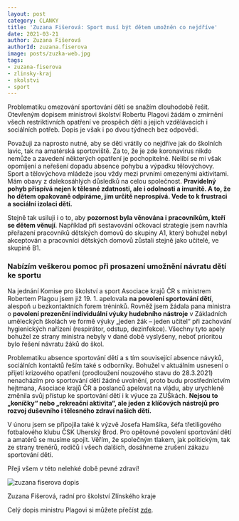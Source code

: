 ```yaml
---
layout: post
category: CLANKY
title: 'Zuzana Fišerová: Sport musí být dětem umožněn co nejdříve'
date: 2021-03-21
author: Zuzana Fišerová
authorId: zuzana.fiserova
image: posts/zuzka-web.jpg
tags: 
- zuzana-fiserova
- zlinsky-kraj
- skolstvi
- sport
---
```


Problematiku omezování sportování dětí se snažím dlouhodobě řešit. Otevřeným dopisem ministrovi školství Robertu Plagovi žádám o zmírnění všech restriktivních opatření ve prospěch dětí a jejich vzdělávacích i sociálních potřeb. Dopis je však  i po dvou týdnech bez odpovědi.


Považuji za naprosto nutné, aby se děti vrátily co nejdříve jak do školních lavic, tak na amatérská sportoviště. Za to, že je zde koronavirus nikdo nemůže a zavedení některých opatření je pochopitelné. Nelíbí se mi však opomíjení a neřešení dopadu absence pohybu a výpadku tělovýchovy. Sport a tělovýchova mládeže jsou vždy mezi prvními omezenými aktivitami. Mám obavy z dalekosáhlých důsledků na celou společnost. **Pravidelný pohyb přispívá nejen k tělesné zdatnosti, ale i odolnosti a imunitě. A to, že ho dětem opakovaně odpíráme, jim určitě neprospívá. Vede to k frustraci a sociální izolaci dětí.**

Stejně tak usiluji i o to, aby **pozornost byla věnována i pracovníkům, kteří se dětem věnují**. Například při sestavování očkovací strategie jsem navrhla přeřazení pracovníků dětských domovů do skupiny A1, který bohužel nebyl akceptován a pracovníci dětských domovů zůstali stejně jako učitelé, ve skupině B1.


### Nabízím veškerou pomoc při prosazení umožnění návratu dětí ke sportu
Na jednání Komise pro školství a sport Asociace krajů ČR s ministrem Robertem Plagou jsem již 19. 1. apelovala **na povolení sportování dětí**, alespoň u bezkontaktních forem tréninků. Rovněž jsem žádala pana ministra o **povolení prezenční individuální výuky hudebního nástroje** v Základních uměleckých školách ve formě výuky „jeden žák – jeden učitel“ při zachování hygienických nařízení (respirátor, odstup, dezinfekce). Všechny tyto apely bohužel ze strany ministra nebyly v dané době vyslyšeny, neboť prioritou bylo řešení návratu žáků do škol.

Problematiku absence sportování dětí a s tím související absence návyků, sociálních kontaktů řeším také s odborníky. Bohužel v aktuálním usnesení o  přijetí krizového opatření (prodloužení nouzového stavu do 28.3.2021) nenacházím pro sportování dětí žádné uvolnění, proto budu prostřednictvím hejtmana, Asociace krajů ČR a poslanců apelovat na vládu, aby urychleně změnila svůj přístup ke sportování dětí i k výuce za ZUŠkách. **Nejsou to „koníčky“ nebo „rekreační aktivita“, ale jeden z klíčových nástrojů pro rozvoj duševního i tělesného zdraví našich dětí.** 

V únoru jsem se připojila také k výzvě Josefa Hamšíka, šéfa třetiligového fotbalového klubu ČSK Uherský Brod. Pro opětovné povolení sportování dětí a amatérů se musíme spojit. Věřím, že společným tlakem, jak politickým, tak ze strany trenérů, rodičů i všech dalších, dosáhneme zrušení zákazu sportování dětí. 


Přeji všem v této nelehké době pevné zdraví!

![zuzana fiserova dopis](https://zlinsky.pirati.cz/assets/img/posts/zuzka-dopis-plagovi.jpg)


Zuzana Fišerová, radní pro školství Zlínského kraje


Celý dopis ministru Plagovi si můžete přečíst [zde](https://zlinsky.pirati.cz/assets/img/posts/dopis-plaga.pdf).
